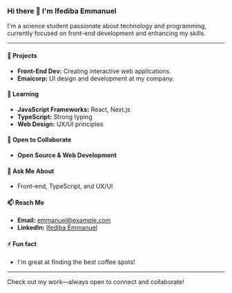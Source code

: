### Hi there 👋 I'm Ifediba Emmanuel

I'm a science student passionate about technology and programming, currently focused on front-end development and enhancing my skills.

---

#### 🔭 Projects
- **Front-End Dev:** Creating interactive web applications.
- **Emaicorp:** UI design and development at my company.

#### 🌱 Learning
- **JavaScript Frameworks:** React, Next.js
- **TypeScript:** Strong typing
- **Web Design:** UX/UI principles

#### 👯 Open to Collaborate
- **Open Source & Web Development**

#### 💬 Ask Me About
- Front-end, TypeScript, and UX/UI

#### 📫 Reach Me
- **Email:** [emmanuel@example.com](mailto:emaicorp@gmail.com)
- **LinkedIn:** [Ifediba Emmanuel](https://www.linkedin.com/in/ifediba-emmanuel/)

#### ⚡ Fun fact
- I'm great at finding the best coffee spots!

---

Check out my work—always open to connect and collaborate!

